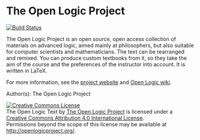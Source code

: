 The Open Logic Project
======================

[![Build Status](https://travis-ci.org/rzach/OpenLogic.svg?branch=master)](https://travis-ci.org/rzach/OpenLogic)

The Open Logic Project is an open source, open access collection of materials on advanced logic, aimed mainly at philosophers, but also suitable for computer scientists and mathematicians. The text can be rearranged and remixed. You can produce custom textbooks from it, so they take the aim of the course and the preferences of the instructor into account. It is written in LaTeX.

For more information, see the <a href="http://openlogicproject.org/">project website</a> and <a href="https://github.com/OpenLogicProject/OpenLogic/wiki">Open Logic wiki</a>.

Author(s): The Open Logic Project

<a rel="license" href="http://creativecommons.org/licenses/by/4.0/"><img alt="Creative Commons License" style="border-width:0" src="https://i.creativecommons.org/l/by/4.0/88x31.png" /></a><br /><span xmlns:dct="http://purl.org/dc/terms/" href="http://purl.org/dc/dcmitype/Text" property="dct:title" rel="dct:type">The Open Logic Text</span> by <a xmlns:cc="http://creativecommons.org/ns#" href="http://openlogicproject.org/people/" property="cc:attributionName" rel="cc:attributionURL">The Open Logic Project</a> is licensed under a <a rel="license" href="http://creativecommons.org/licenses/by/4.0/">Creative Commons Attribution 4.0 International License</a>.<br />Permissions beyond the scope of this license may be available at <a xmlns:cc="http://creativecommons.org/ns#" href="http://openlogicproject.org/" rel="cc:morePermissions">http://openlogicproject.org/</a>.

